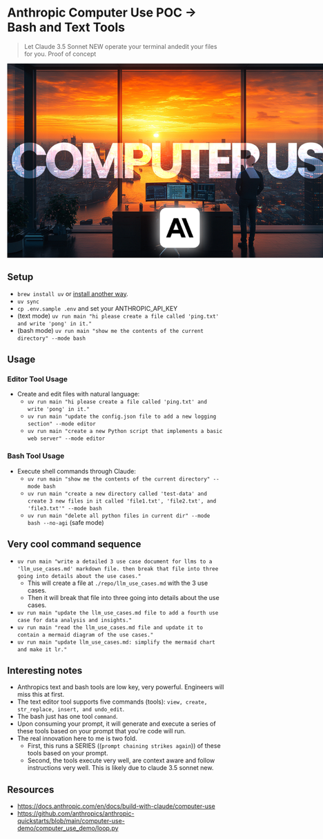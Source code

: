 # Anthropic Computer Use POC -> Bash and Text Tools
> Let Claude 3.5 Sonnet NEW operate your terminal andedit your files for you.
> Proof of concept

<img src="./images/computer_use.png" alt="anthropic-computer-use" style="max-width: 800px;">

## Setup
- `brew install uv` or [install another way](https://docs.astral.sh/uv/getting-started/installation/#pypi).
- `uv sync`
- `cp .env.sample .env` and set your ANTHROPIC_API_KEY
- (text mode) `uv run main "hi please create a file called 'ping.txt' and write 'pong' in it."`
- (bash mode) `uv run main "show me the contents of the current directory" --mode bash`

## Usage

### Editor Tool Usage
- Create and edit files with natural language:
  - `uv run main "hi please create a file called 'ping.txt' and write 'pong' in it."`
  - `uv run main "update the config.json file to add a new logging section" --mode editor`
  - `uv run main "create a new Python script that implements a basic web server" --mode editor`

### Bash Tool Usage  
- Execute shell commands through Claude:
  - `uv run main "show me the contents of the current directory" --mode bash`
  - `uv run main "create a new directory called 'test-data' and create 3 new files in it called 'file1.txt', 'file2.txt', and 'file3.txt'" --mode bash`
  - `uv run main "delete all python files in current dir" --mode bash --no-agi` (safe mode)

## Very cool command sequence
- `uv run main "write a detailed 3 use case document for llms to a 'llm_use_cases.md' markdown file. then break that file into three going into details about the use cases."`
  - This will create a file at `./repo/llm_use_cases.md` with the 3 use cases.
  - Then it will break that file into three going into details about the use cases.
- `uv run main "update the llm_use_cases.md file to add a fourth use case for data analysis and insights."`
- `uv run main "read the llm_use_cases.md file and update it to contain a mermaid diagram of the use cases."`
- `uv run main "update llm_use_cases.md: simplify the mermaid chart and make it lr."`

## Interesting notes
- Anthropics text and bash tools are low key, very powerful. Engineers will miss this at first.
- The text editor tool supports five commands (tools): `view, create, str_replace, insert, and undo_edit`.
- The bash just has one tool `command`.
- Upon consuming your prompt, it will generate and execute a series of these tools based on your prompt that you're code will run.
- The real innovation here to me is two fold.
  - First, this runs a SERIES ((`prompt chaining strikes again`)) of these tools based on your prompt.
  - Second, the tools execute very well, are context aware and follow instructions very well. This is likely due to claude 3.5 sonnet new.

## Resources
- https://docs.anthropic.com/en/docs/build-with-claude/computer-use
- https://github.com/anthropics/anthropic-quickstarts/blob/main/computer-use-demo/computer_use_demo/loop.py
